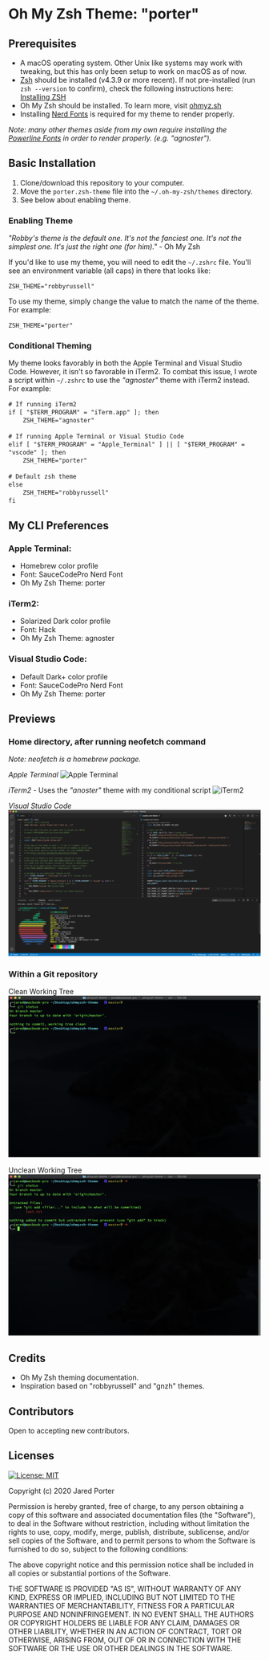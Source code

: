 # Oh My Zsh Theme: "porter"

## Prerequisites

* A macOS operating system. Other Unix like systems may work with tweaking, but this has only been setup to work on macOS as of now.
* [Zsh](https://www.zsh.org) should be installed (v4.3.9 or more recent). If not pre-installed (run `zsh --version` to confirm), check the following instructions here: [Installing ZSH](https://github.com/ohmyzsh/ohmyzsh/wiki/Installing-ZSH)
* Oh My Zsh should be installed. To learn more, visit [ohmyz.sh](https://ohmyz.sh)
* Installing [Nerd Fonts](https://www.nerdfonts.com/) is required for my theme to render properly. 

_Note: many other themes aside from my own require installing the [Powerline Fonts](https://github.com/powerline/fonts) in order to render properly. (e.g. "agnoster")._

## Basic Installation
1. Clone/download this repository to your computer.
2. Move the `porter.zsh-theme` file into the `~/.oh-my-zsh/themes` directory.
3. See below about enabling theme.


### Enabling Theme

_"Robby's theme is the default one. It's not the fanciest one. It's not the simplest one. It's just the right one (for him)."_ - Oh My Zsh

If you'd like to use my theme, you will need to edit the `~/.zshrc` file. You'll see an environment variable (all caps) in there that looks like:

```shell
ZSH_THEME="robbyrussell"
```

To use my theme, simply change the value to match the name of the theme. For example:

```shell
ZSH_THEME="porter"
```

### Conditional Theming
My theme looks favorably in both the Apple Terminal and Visual Studio Code.  However, it isn't so favorable in iTerm2. To combat this issue, I wrote a script within `~/.zshrc` to use the _"agnoster"_ theme with iTerm2 instead. For example:

```shell
# If running iTerm2
if [ "$TERM_PROGRAM" = "iTerm.app" ]; then
    ZSH_THEME="agnoster"

# If running Apple Terminal or Visual Studio Code
elif [ "$TERM_PROGRAM" = "Apple_Terminal" ] || [ "$TERM_PROGRAM" = "vscode" ]; then 
    ZSH_THEME="porter"

# Default zsh theme
else
    ZSH_THEME="robbyrussell" 
fi
```

## My CLI Preferences

### Apple Terminal:
* Homebrew color profile
* Font: SauceCodePro Nerd Font
* Oh My Zsh Theme: porter

### iTerm2:
* Solarized Dark color profile
* Font: Hack
* Oh My Zsh Theme: agnoster

### Visual Studio Code:
* Default Dark+ color profile
* Font: SauceCodePro Nerd Font
* Oh My Zsh Theme: porter

## Previews

### Home directory, after running neofetch command
_Note: neofetch is a homebrew package._

_Apple Terminal_
![Apple Terminal](./images/term.png)

_iTerm2_ - Uses the _"anoster"_ theme with my conditional script
![iTerm2](./images/iterm.png)

_Visual Studio Code_
![Visual Studio](./images/vscode.png)

### Within a Git repository

Clean Working Tree
![Clean Working Tree](./images/term-git-clean.png)

Unclean Working Tree
![Unclean Working Tree](./images/term-git-dirty.png)

## Credits
* Oh My Zsh theming documentation.
* Inspiration based on "robbyrussell" and "gnzh" themes.

## Contributors
Open to accepting new contributors.

## Licenses
[![License: MIT](https://img.shields.io/badge/License-MIT-yellow.svg)](https://opensource.org/licenses/MIT)

Copyright (c) 2020 Jared Porter

Permission is hereby granted, free of charge, to any person obtaining a copy of this software and associated documentation files (the "Software"), to deal in the Software without restriction, including without limitation the rights to use, copy, modify, merge, publish, distribute, sublicense, and/or sell copies of the Software, and to permit persons to whom the Software is furnished to do so, subject to the following conditions:

The above copyright notice and this permission notice shall be included in all copies or substantial portions of the Software.

THE SOFTWARE IS PROVIDED "AS IS", WITHOUT WARRANTY OF ANY KIND, EXPRESS OR IMPLIED, INCLUDING BUT NOT LIMITED TO THE WARRANTIES OF MERCHANTABILITY, FITNESS FOR A PARTICULAR PURPOSE AND NONINFRINGEMENT. IN NO EVENT SHALL THE AUTHORS OR COPYRIGHT HOLDERS BE LIABLE FOR ANY CLAIM, DAMAGES OR OTHER LIABILITY, WHETHER IN AN ACTION OF CONTRACT, TORT OR OTHERWISE, ARISING FROM, OUT OF OR IN CONNECTION WITH THE SOFTWARE OR THE USE OR OTHER DEALINGS IN THE SOFTWARE.
